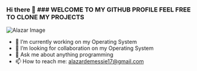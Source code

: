 ### Hi there 👋 ### WELCOME TO MY GITHUB PROFILE FEEL FREE TO CLONE MY PROJECTS

![Alazar Image](https://avatars.githubusercontent.com/u/20353178?v=4)


- 🔭 I’m currently working on my Operating System
- 👯 I’m looking for collaboration on my Operating System
- 💬 Ask me about anything programming 
- 📫 How to reach me: alazardemessie17@gmail.com
